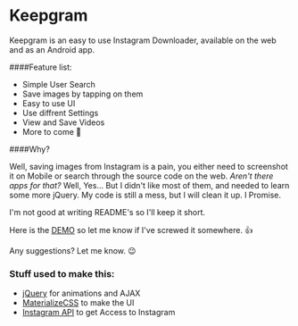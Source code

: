 # Keepgram

Keepgram is an easy to use Instagram Downloader, available on the web and as an Android app.

####Feature list:

 * Simple User Search
 * Save images by tapping on them
 * Easy to use UI
 * Use diffrent Settings
 * View and Save Videos
 * More to come :tada:
 
####Why?

Well, saving images from Instagram is a pain, you either need to screenshot it on Mobile or search through the source code on the web. _Aren't there apps for that?_ Well, Yes... But I didn't like most of them, and needed to learn some more jQuery. My code is still a mess, but I will clean it up. I Promise.

I'm not good at writing README's so I'll keep it short.

Here is the [DEMO](http://ljeremy.github.io/Keepgram) so let me know if I've screwed it somewhere.  :+1:

Any suggestions? Let me know. :wink:

### Stuff used to make this:

 * [jQuery](https://jquery.com/) for animations and AJAX
 * [MaterializeCSS](http://materializecss.com/) to make the UI
 * [Instagram API](https://instagram.com/developer/) to get Access to Instagram

